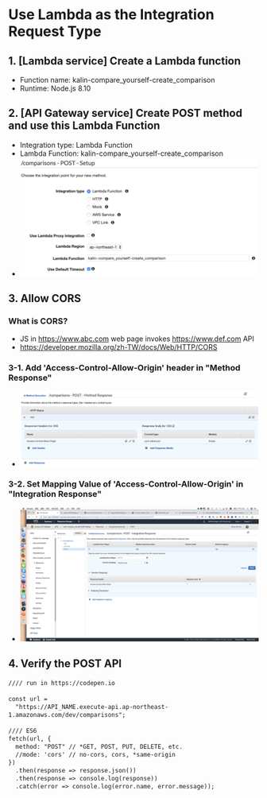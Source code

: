 # Use Lambda as the Integration Request Type

## 1. [Lambda service] Create a Lambda function

- Function name: kalin-compare_yourself-create_comparison
- Runtime: Node.js 8.10

## 2. [API Gateway service] Create POST method and use this Lambda Function

- Integration type: Lambda Function
- Lambda Function: kalin-compare_yourself-create_comparison
- ![Screenshot](2_use_lambda.png)

## 3. Allow CORS

### What is CORS?

- JS in https://www.abc.com web page invokes https://www.def.com API
- https://developer.mozilla.org/zh-TW/docs/Web/HTTP/CORS

### 3-1. Add 'Access-Control-Allow-Origin' header in "Method Response"

- ![Screenshot](3_cors_method_response.png)

### 3-2. Set Mapping Value of 'Access-Control-Allow-Origin' in "Integration Response"

- ![Screenshot](3_cors_integration_response.png)

## 4. Verify the POST API

```
//// run in https://codepen.io

const url =
  "https://API_NAME.execute-api.ap-northeast-1.amazonaws.com/dev/comparisons";

//// ES6
fetch(url, {
  method: "POST" // *GET, POST, PUT, DELETE, etc.
  //mode: 'cors' // no-cors, cors, *same-origin
})
  .then(response => response.json())
  .then(response => console.log(response))
  .catch(error => console.log(error.name, error.message));

```
